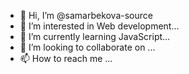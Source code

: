 - 👋 Hi, I’m @samarbekova-source
- 👀 I’m interested in Web development...
- 🌱 I’m currently learning JavaScript...
- 💞️ I’m looking to collaborate on ...
- 📫 How to reach me ...

<!---
samarbekova-source/samarbekova-source is a ✨ special ✨ repository because its `README.md` (this file) appears on your GitHub profile.
You can click the Preview link to take a look at your changes.
--->
